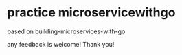 # **practice microservicewithgo**

based on building-microservices-with-go

any feedback is welcome! Thank you!
